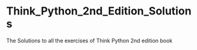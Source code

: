 # Think_Python_2nd_Edition_Solutions
The Solutions to all the exercises of Think Python 2nd edition book
